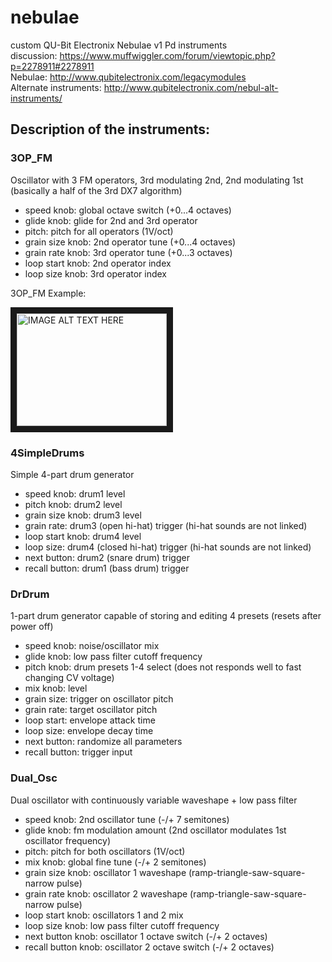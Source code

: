 # nebulae
custom QU-Bit Electronix Nebulae v1 Pd instruments <br>
discussion: https://www.muffwiggler.com/forum/viewtopic.php?p=2278911#2278911 <br>
Nebulae: http://www.qubitelectronix.com/legacymodules <br>
Alternate instruments: http://www.qubitelectronix.com/nebul-alt-instruments/ <br>

## Description of the instruments:

### 3OP_FM
Oscillator with 3 FM operators, 3rd modulating 2nd, 2nd modulating 1st (basically a half of the 3rd DX7 algorithm)

* speed knob: global octave switch (+0...4 octaves)
* glide knob: glide for 2nd and 3rd operator
* pitch: pitch for all operators (1V/oct)
* grain size knob: 2nd operator tune (+0...4 octaves)
* grain rate knob: 3rd operator tune (+0...3 octaves)
* loop start knob: 2nd operator index
* loop size knob: 3rd operator index 

3OP_FM Example:

<a href="http://www.youtube.com/watch?feature=player_embedded&v=KAsKHrH6iwU
" target="_blank"><img src="http://img.youtube.com/vi/KAsKHrH6iwU/0.jpg" 
alt="IMAGE ALT TEXT HERE" width="240" height="180" border="10" /></a>

### 4SimpleDrums
Simple 4-part drum generator
* speed knob: drum1 level
* pitch knob: drum2 level
* grain size knob: drum3 level
* grain rate: drum3 (open hi-hat) trigger (hi-hat sounds are not linked)
* loop start knob: drum4 level
* loop size: drum4 (closed hi-hat) trigger (hi-hat sounds are not linked)
* next button: drum2 (snare drum) trigger
* recall button: drum1 (bass drum) trigger

### DrDrum
1-part drum generator capable of storing and editing 4 presets (resets after power off)
* speed knob: noise/oscillator mix
* glide knob: low pass filter cutoff frequency
* pitch knob: drum presets 1-4 select (does not responds well to fast changing CV voltage)
* mix knob: level
* grain size: trigger on oscillator pitch
* grain rate: target oscillator pitch
* loop start: envelope attack time
* loop size: envelope decay time
* next button: randomize all parameters
* recall button: trigger input

### Dual_Osc
Dual oscillator with continuously variable waveshape + low pass filter
* speed knob: 2nd oscillator tune (-/+ 7 semitones)
* glide knob: fm modulation amount (2nd oscillator modulates 1st oscillator frequency)
* pitch: pitch for both oscillators (1V/oct)
* mix knob: global fine tune (-/+ 2 semitones)
* grain size knob: oscillator 1 waveshape (ramp-triangle-saw-square-narrow pulse)
* grain rate knob: oscillator 2 waveshape (ramp-triangle-saw-square-narrow pulse)
* loop start knob: oscillators 1 and 2 mix
* loop size knob: low pass filter cutoff frequency
* next button knob: oscillator 1 octave switch (-/+ 2 octaves)
* recall button knob: oscillator 2 octave switch (-/+ 2 octaves)
